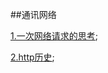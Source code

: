 ##通讯网络

[1.一次网络请求的思考](https://github.com/wulimax/fs2/blob/master/http/README.md);

[2.http历史](https://github.com/wulimax/blogs/blob/master/docs/http/newhttp.md);

